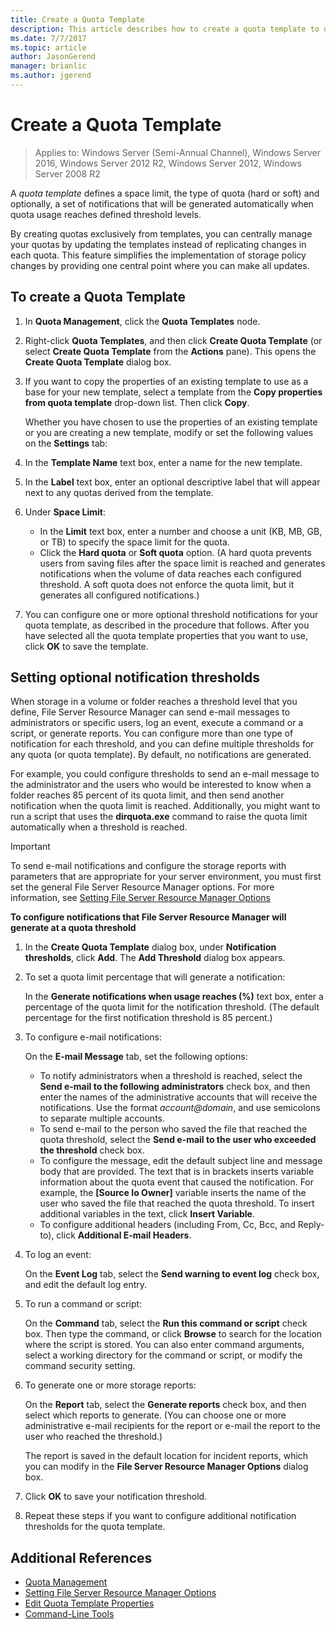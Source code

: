 ```yaml
---
title: Create a Quota Template
description: This article describes how to create a quota template to define a storage space limit
ms.date: 7/7/2017
ms.topic: article
author: JasonGerend
manager: brianlic
ms.author: jgerend
---
```

# Create a Quota Template

> Applies to: Windows Server (Semi-Annual Channel), Windows Server 2016, Windows Server 2012 R2, Windows Server 2012, Windows Server 2008 R2

A *quota template* defines a space limit, the type of quota (hard or soft) and optionally, a set of notifications that will be generated automatically when quota usage reaches defined threshold levels.

By creating quotas exclusively from templates, you can centrally manage your quotas by updating the templates instead of replicating changes in each quota. This feature simplifies the implementation of storage policy changes by providing one central point where you can make all updates.

## To create a Quota Template

1.  In **Quota Management**, click the **Quota Templates** node.

2.  Right-click **Quota Templates**, and then click **Create Quota Template** (or select **Create Quota Template** from the **Actions** pane). This opens the **Create Quota Template** dialog box.

3.  If you want to copy the properties of an existing template to use as a base for your new template, select a template from the **Copy properties from quota template** drop-down list. Then click **Copy**.

    Whether you have chosen to use the properties of an existing template or you are creating a new template, modify or set the following values on the **Settings** tab:

4.  In the **Template Name** text box, enter a name for the new template.

5.  In the **Label** text box, enter an optional descriptive label that will appear next to any quotas derived from the template.

6.  Under **Space Limit**:

    -   In the **Limit** text box, enter a number and choose a unit (KB, MB, GB, or TB) to specify the space limit for the quota.
    -   Click the **Hard quota** or **Soft quota** option. (A hard quota prevents users from saving files after the space limit is reached and generates notifications when the volume of data reaches each configured threshold. A soft quota does not enforce the quota limit, but it generates all configured notifications.)

7.  You can configure one or more optional threshold notifications for your quota template, as described in the procedure that follows. After you have selected all the quota template properties that you want to use, click **OK** to save the template.

## Setting optional notification thresholds

When storage in a volume or folder reaches a threshold level that you define, File Server Resource Manager can send e-mail messages to administrators or specific users, log an event, execute a command or a script, or generate reports. You can configure more than one type of notification for each threshold, and you can define multiple thresholds for any quota (or quota template). By default, no notifications are generated.

For example, you could configure thresholds to send an e-mail message to the administrator and the users who would be interested to know when a folder reaches 85 percent of its quota limit, and then send another notification when the quota limit is reached. Additionally, you might want to run a script that uses the **dirquota.exe** command to raise the quota limit automatically when a threshold is reached.

> [!Important]
> To send e-mail notifications and configure the storage reports with parameters that are appropriate for your server environment, you must first set the general File Server Resource Manager options. For more information, see [Setting File Server Resource Manager Options](setting-file-server-resource-manager-options.md)

**To configure notifications that File Server Resource Manager will generate at a quota threshold**

1. In the **Create Quota Template** dialog box, under **Notification thresholds**, click **Add**. The **Add Threshold** dialog box appears.

2. To set a quota limit percentage that will generate a notification:

   In the **Generate notifications when usage reaches (%)** text box, enter a percentage of the quota limit for the notification threshold. (The default percentage for the first notification threshold is 85 percent.)

3. To configure e-mail notifications:

   On the **E-mail Message** tab, set the following options:

   - To notify administrators when a threshold is reached, select the **Send e-mail to the following administrators** check box, and then enter the names of the administrative accounts that will receive the notifications. Use the format <em>account@domain</em>, and use semicolons to separate multiple accounts.
   - To send e-mail to the person who saved the file that reached the quota threshold, select the **Send e-mail to the user who exceeded the threshold** check box.
   - To configure the message, edit the default subject line and message body that are provided. The text that is in brackets inserts variable information about the quota event that caused the notification. For example, the **\[Source Io Owner\]** variable inserts the name of the user who saved the file that reached the quota threshold. To insert additional variables in the text, click **Insert Variable**.
   - To configure additional headers (including From, Cc, Bcc, and Reply-to), click **Additional E-mail Headers**.

4. To log an event:

   On the **Event Log** tab, select the **Send warning to event log** check box, and edit the default log entry.

5. To run a command or script:

   On the **Command** tab, select the **Run this command or script** check box. Then type the command, or click **Browse** to search for the location where the script is stored. You can also enter command arguments, select a working directory for the command or script, or modify the command security setting.

6. To generate one or more storage reports:

   On the **Report** tab, select the **Generate reports** check box, and then select which reports to generate. (You can choose one or more administrative e-mail recipients for the report or e-mail the report to the user who reached the threshold.)

   The report is saved in the default location for incident reports, which you can modify in the **File Server Resource Manager Options** dialog box.

7. Click **OK** to save your notification threshold.

8. Repeat these steps if you want to configure additional notification thresholds for the quota template.

## Additional References

-   [Quota Management](quota-management.md)
-    [Setting File Server Resource Manager Options](setting-file-server-resource-manager-options.md)
-   [Edit Quota Template Properties](edit-quota-template-properties.md)
-   [Command-Line Tools](command-line-tools.md)


